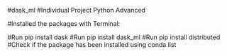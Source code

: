 #dask_ml
#Individual Project Python Advanced

#Installed the packages with Terminal:

#Run pip install dask
#Run pip install dask_ml
#Run pip install distributed
#Check if the package has been installed using conda list
